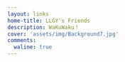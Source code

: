```yaml
---
layout: links
home-title: LLGY's Friends
description: WaKuWaku！
cover: 'assets/img/Background7.jpg'
comments:
  waline: true
---
```


